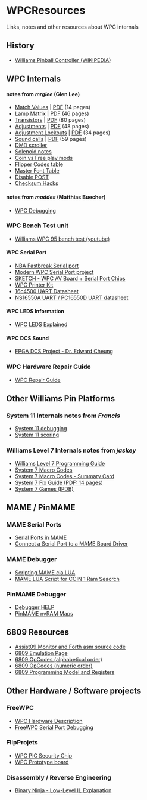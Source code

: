# WPCResources
Links, notes and other resources about WPC internals

## History
* [Williams Pinball Controller (WIKIPEDIA)](https://en.wikipedia.org/wiki/Williams_Pinball_Controller)

## WPC Internals

#### notes from *mrglee* (Glen Lee)
* [Match Values](http://96.0.233.214/showthread.php?tid=112) | [PDF](http://96.0.233.214/attachment.php?aid=89) (14 pages)
* [Lamp Matrix](http://96.0.233.214/showthread.php?tid=91) | [PDF](http://96.0.233.214/attachment.php?aid=73) (46 pages)
* [Transistors](http://96.0.233.214/showthread.php?tid=93) | [PDF](http://96.0.233.214/attachment.php?aid=75) (80 pages)
* [Adjustments](http://96.0.233.214/showthread.php?tid=92) | [PDF](http://96.0.233.214/attachment.php?aid=74) (48 pages)
* [Adjustment Lockouts](http://96.0.233.214/showthread.php?tid=111) | [PDF](http://96.0.233.214/attachment.php?aid=88) (34 pages)
* [Sound calls](http://96.0.233.214/showthread.php?tid=8) | [PDF](http://96.0.233.214/attachment.php?aid=81)  (59 pages)
* [DMD scroller](http://96.0.233.214/showthread.php?tid=77)
* [Solenoid notes](http://96.0.233.214/showthread.php?tid=76)
* [Coin vs Free play mods](http://96.0.233.214/showthread.php?tid=16)
* [Flipper Codes table](http://96.0.233.214/showthread.php?tid=52)
* [Master Font Table](http://96.0.233.214/showthread.php?tid=23)
* [Disable POST](http://96.0.233.214/showthread.php?tid=2)
* [Checksum Hacks](http://96.0.233.214/showthread.php?tid=10)

#### notes from *maddes* (Matthias Buecher)
* [WPC Debugging](https://www.maddes.net/pinball/wpc_debugging.htm)

### WPC Bench Test unit
* [Williams WPC 95 bench test (youtube)](https://www.youtube.com/watch?v=aBJBBL42gS8)

#### WPC Serial Port
* [NBA Fastbreak Serial port](https://pinside.com/pinball/forum/topic/nba-fastbreak)
* [Modern WPC Serial Port project](http://pinball-mods.com/blogs/?p=278)
* [SKETCH - WPC AV Board + Serial Port Chips](https://github.com/tanseydavid/WPCResources/blob/master/images/DIAGRAM%20-%20WPC%20Serial%20Port.jpg)
* [WPC Printer Kit](https://github.com/tanseydavid/WPCResources/blob/master/WPC-Printer-Kit.md)
* [16c4500 UART Datasheet](http://www.ti.com/lit/ds/symlink/tl16c450.pdf)
* [NS16550A UART / PC16550D UART datasheet](http://www.ti.com/lit/ds/symlink/pc16550d.pdf)

#### WPC LEDS Information
* [WPC LEDS Explained](https://www.pinball.co.uk/pinball-problems-2/wpc-leds-explained/)

#### WPC DCS Sound
* [FPGA DCS Project - Dr. Edward Cheung](http://www.edcheung.com/album/album07/Pinball/wpc_sound.htm)

### WPC Hardware Repair Guide
* [WPC Repair Guide](http://www.pinballsupernova.com/Williams%20Repair%20Guide/Williams%201990-1999%20WPC.pdf)

## Other Williams Pin Platforms
### System 11 Internals notes from *Francis*
* [System 11 debugging](http://pinhacks.com/showthread.php?tid=80)
* [System 11 scoring](http://pinhacks.com/showthread.php?tid=82)

### Williams Level 7 Internals notes from *jaskey*
* [Williams Level 7 Programming Guide](http://gamearchive.askey.org/Pinball/Manufacturers/Williams/PinBuilder/text/williams_lvl7_programming.html)
* [System 7 Macro Codes](http://gamearchive.askey.org/Pinball/Manufacturers/Williams/PinBuilder/text/sys7_macros.txt)
* [System 7 Macro Codes - Summary Card](http://gamearchive.askey.org/Pinball/Manufacturers/Williams/PinBuilder/text/sys7_macrocard.txt)
* [System 7 Fix Guide (PDF: 14 pages)](http://arcarc.xmission.com/Pinball/PDF%20Pinball%20Misc/System%207%20Fix%20Guide.pdf)
* [System 7 Games (IPDB)](http://www.ipdb.org/search.pl?mpu=4&qh=checked&ng=checked&sortby=date&searchtype=advanced)

## MAME / PinMAME
### MAME Serial Ports
* [Serial Ports in MAME](https://frakaday.blogspot.com/2016/05/serial-ports-in-mame-part-i.html)
* [Connect a Serial Port to a MAME Board Driver](https://frakaday.blogspot.se/p/serial-port-in-mame.html)

### MAME Debugger
* [Scripting MAME cia LUA](http://docs.mamedev.org/techspecs/luaengine.html)
* [MAME LUA Script for COIN 1 Ram Seacrch](http://www.mamecheat.co.uk/forums/viewtopic.php?t=12245)

### PinMAME Debugger 
* [Debugger HELP](PinMAME/pinmame-debugger-help.md)
* [PinMAME nvRAM Maps](https://github.com/tomlogic/pinmame-nvram-maps)

## 6809 Resources
* [Assist09 Monitor and Forth asm source code](http://home.hccnet.nl/a.w.m.van.der.horst/m6809.html)
* [6809 Emulation Page](http://atjs.mbnet.fi/mc6809/#Info)
* [6809 OpCodes (alphabetical order)](6809opsalpha.md)
* [6809 OpCodes (numeric order)](6809opsnumeric.md)
* [6809 Programming Model and Registers](https://www.sbprojects.net/sbasm/6809.php)

## Other Hardware / Software projects 
### FreeWPC
* [WPC Hardware Description](http://bcd.github.io/freewpc/The-WPC-Hardware.html#The-WPC-Hardware)
* [FreeWPC Serial Port Debugging](http://bcd.github.io/freewpc/Debugging.html)

### FlipProjets
* [WPC PIC Security Chip](https://www.flipprojets.fr/SecurityChip_EN.php)
* [WPC Prototype board](https://pinside.com/pinball/forum/topic/wpc-95-cpu-prototype-board)


### Disassembly / Reverse Engineering
* [Binary Ninja - Low-Level IL Explanation](https://blog.trailofbits.com/2017/01/31/breaking-down-binary-ninjas-low-level-il/)
